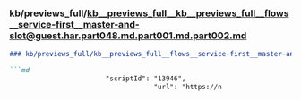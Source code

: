 ### kb/previews_full/kb__previews_full__kb__previews_full__flows__service-first__master-and-slot@guest.har.part048.md.part001.md.part002.md

```md
### kb/previews_full/kb__previews_full__flows__service-first__master-and-slot@guest.har.part048.md.part001.md (part 002)

```md
                        "scriptId": "13946",
                                    "url": "https://n
```

```

```
